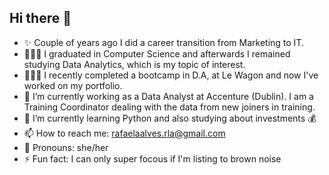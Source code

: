 ## Hi there 👋

-  ✨ Couple of years ago I did a career transition from Marketing to IT.
-  👩🏻‍🎓 I graduated in Computer Science and afterwards I remained studying Data Analytics, which is my topic of interest.
-  👩🏻‍💻 I recently completed a bootcamp in D.A, at Le Wagon and now I've worked on my portfolio.   
-  🔭 I’m currently working as a Data Analyst at Accenture (Dublin). I am a Training Coordinator dealing with the data from new joiners in training.
-  🌱 I’m currently learning Python and also studying about investments 💰
-  📫 How to reach me: rafaelaalves.rla@gmail.com
-  👯 Pronouns: she/her
-  ⚡ Fun fact: I can only super focous if I'm listing to brown noise 

<!--
**rafaelaalves19/rafaelaalves19** is a ✨ _special_ ✨ repository because its `README.md` (this file) appears on your GitHub profile.

Here are some ideas to get you started:

- 👯 I’m looking to collaborate on ...
- 🤔 I’m looking for help with ...
- 💬 Ask me about ...
-->
